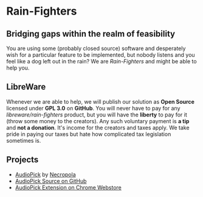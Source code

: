 # Rain-Fighters
## Bridging gaps within the realm of feasibility
You are using some (probably closed source) software and desperately wish for a particular feature to be implemented, but nobody listens and you feel like a dog left out in the rain? We are *Rain-Fighters* and might be able to help you. 

## LibreWare
Whenever we are able to help, we will publish our solution as **Open Source** licensed under **GPL 3.0** on **GitHub**. You will never have to pay for any *libreware/rain-fighters* product, but you will have the **liberty** to pay for it (throw some money to the creators). Any such voluntary payment is **a tip** and **not a donation**. It's income for the creators and taxes apply. We take pride in paying our taxes but hate how complicated tax legislation sometimes is.

## Projects
 - [AudioPick](https://rain-fighters.github.io/AudioPick/) by [Necropola](https://necropola.github.io/)
 - [AudioPick Source on GitHub](https://github.com/rain-fighters/AudioPick/)
 - [AudioPick Extension on Chrome Webstore](https://chrome.google.com/webstore/detail/audiopick/gfhcppdamigjkficnjnhmnljljhagaha)
